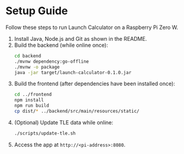 # Setup Guide

Follow these steps to run Launch Calculator on a Raspberry Pi Zero W.

1. Install Java, Node.js and Git as shown in the README.
2. Build the backend (while online once):
   ```bash
   cd backend
   ./mvnw dependency:go-offline
   ./mvnw -o package
   java -jar target/launch-calculator-0.1.0.jar
   ```
3. Build the frontend (after dependencies have been installed once):
   ```bash
   cd ../frontend
   npm install
   npm run build
   cp dist/* ../backend/src/main/resources/static/
   ```
4. (Optional) Update TLE data while online:
   ```bash
   ./scripts/update-tle.sh
   ```
5. Access the app at `http://<pi-address>:8080`.
